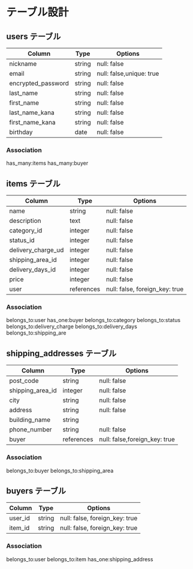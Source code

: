 
# テーブル設計

## users テーブル

| Column             | Type   | Options                       |
| ------------------ | ------ | ----------------------------- |
| nickname           | string | null: false                   |
| email              | string | null: false,unique: true      |
| encrypted_password | string | null: false                   |
| last_name          | string | null: false                   |
| first_name         | string | null: false                   |
| last_name_kana     | string | null: false                   |
| first_name_kana    | string | null: false                   |
| birthday           | date   | null: false                   |

### Association
has_many:items
has_many:buyer


## items テーブル

| Column             | Type       | Options                        |
| ------------------ | ---------- | ------------------------------ |
| name               | string     | null: false                    |
| description        | text       | null: false                    |
| category_id        | integer    | null: false                    |
| status_id          | integer    | null: false                    |
| delivery_charge_ud | integer    | null: false                    |
| shipping_area_id   | integer    | null: false                    |
| delivery_days_id   | integer    | null: false                    |
| price              | integer    | null: false                    |
| user               | references | null: false, foreign_key: true |


### Association
belongs_to:user
has_one:buyer
belongs_to:category
belongs_to:status
belongs_to:delivery_charge
belongs_to:delivery_days
belongs_to:shipping_are

## shipping_addresses テーブル

| Column             | Type       | Options                        |
| ------------------ | ---------- | ------------------------------ |
| post_code          | string     | null: false                    |
| shipping_area_id   | integer    | null: false                    |
| city               | string     | null: false                    |
| address            | string     | null: false                    |
| building_name      | string     |                                |
| phone_number       | string     | null: false                    |
| buyer              | references | null: false,foreign_key: true  |

### Association

belongs_to:buyer
belongs_to:shipping_area

## buyers テーブル

| Column                | Type    | Options                        |
| ------------------    | ------- | ------------------------------ |
| user_id               | string  | null: false, foreign_key: true |
| item_id               | string  | null: false, foreign_key: true |

### Association

belongs_to:user
belongs_to:item
has_one:shipping_address
